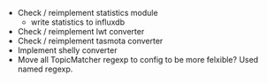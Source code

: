 * Check / reimplement statistics module
  * write statistics to influxdb
* Check / reimplement lwt converter
* Check / reimplement tasmota converter
* Implement shelly converter
* Move all TopicMatcher regexp to config to be more felxible? Used named regexp.